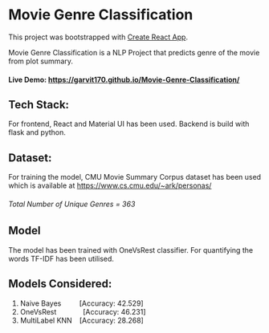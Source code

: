 # Movie Genre Classification

This project was bootstrapped with [Create React App](https://github.com/facebook/create-react-app).

Movie Genre Classification is a NLP Project that predicts genre of the movie from plot summary.

#### Live Demo: https://garvit170.github.io/Movie-Genre-Classification/

## Tech Stack:

For frontend, React and Material UI has been used.
Backend is build with flask and python.

## Dataset:

For training the model, CMU Movie Summary Corpus dataset has been used which is available at https://www.cs.cmu.edu/~ark/personas/
###### Total Number of Unique Genres = 363

## Model 

The model has been trained with OneVsRest classifier.
For quantifying the words TF-IDF has been utilised.

## Models Considered:

1. Naive Bayes	&emsp;&emsp; [Accuracy: 42.529]
2. OneVsRest	&emsp;&emsp;&ensp;&ensp;&ensp;[Accuracy: 46.231]
3. MultiLabel KNN &ensp; [Accuracy: 28.268]
